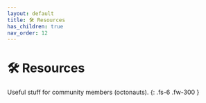 ```yaml
---
layout: default
title: 🛠️ Resources
has_children: true
nav_order: 12
---
```


# 🛠️ Resources

Useful stuff for community members (octonauts).
{: .fs-6 .fw-300 }
